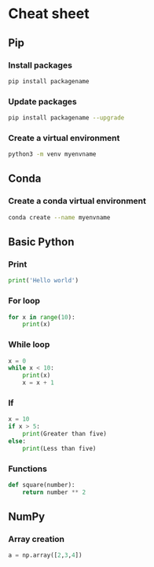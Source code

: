 # Cheat sheet

## Pip
### Install packages
```bash
pip install packagename
```
### Update packages
```bash
pip install packagename --upgrade
```
### Create a virtual environment
```bash
python3 -m venv myenvname
```


## Conda
### Create a conda virtual environment
```bash
conda create --name myenvname
```


## Basic Python
### Print
```python
print('Hello world')
```
### For loop
```python
for x in range(10):
    print(x)
```
### While loop
```python
x = 0
while x < 10:
    print(x)
    x = x + 1
```
### If
```python
x = 10
if x > 5:
    print(Greater than five)
else:
    print(Less than five)
```
### Functions
```python
def square(number):
    return number ** 2
```

## NumPy
### Array creation
```python
a = np.array([2,3,4])
```